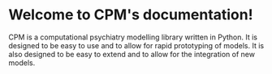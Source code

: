 # Welcome to CPM's documentation!

CPM is a computational psychiatry modelling library written in Python. It is designed to be easy to use and to allow for rapid prototyping of models. It is also designed to be easy to extend and to allow for the integration of new models.
